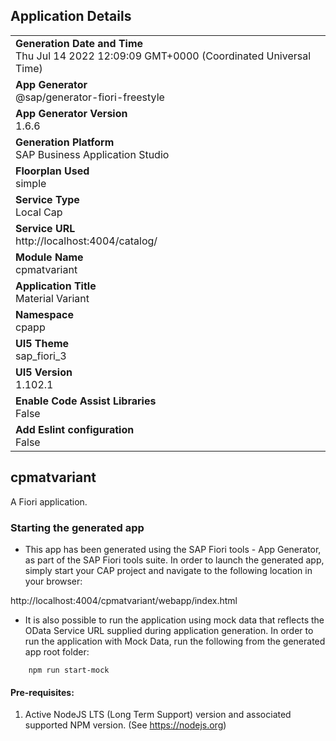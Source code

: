 ## Application Details
|               |
| ------------- |
|**Generation Date and Time**<br>Thu Jul 14 2022 12:09:09 GMT+0000 (Coordinated Universal Time)|
|**App Generator**<br>@sap/generator-fiori-freestyle|
|**App Generator Version**<br>1.6.6|
|**Generation Platform**<br>SAP Business Application Studio|
|**Floorplan Used**<br>simple|
|**Service Type**<br>Local Cap|
|**Service URL**<br>http://localhost:4004/catalog/
|**Module Name**<br>cpmatvariant|
|**Application Title**<br>Material Variant|
|**Namespace**<br>cpapp|
|**UI5 Theme**<br>sap_fiori_3|
|**UI5 Version**<br>1.102.1|
|**Enable Code Assist Libraries**<br>False|
|**Add Eslint configuration**<br>False|

## cpmatvariant

A Fiori application.

### Starting the generated app

-   This app has been generated using the SAP Fiori tools - App Generator, as part of the SAP Fiori tools suite.  In order to launch the generated app, simply start your CAP project and navigate to the following location in your browser:

http://localhost:4004/cpmatvariant/webapp/index.html

- It is also possible to run the application using mock data that reflects the OData Service URL supplied during application generation.  In order to run the application with Mock Data, run the following from the generated app root folder:

```
    npm run start-mock
```

#### Pre-requisites:

1. Active NodeJS LTS (Long Term Support) version and associated supported NPM version.  (See https://nodejs.org)


